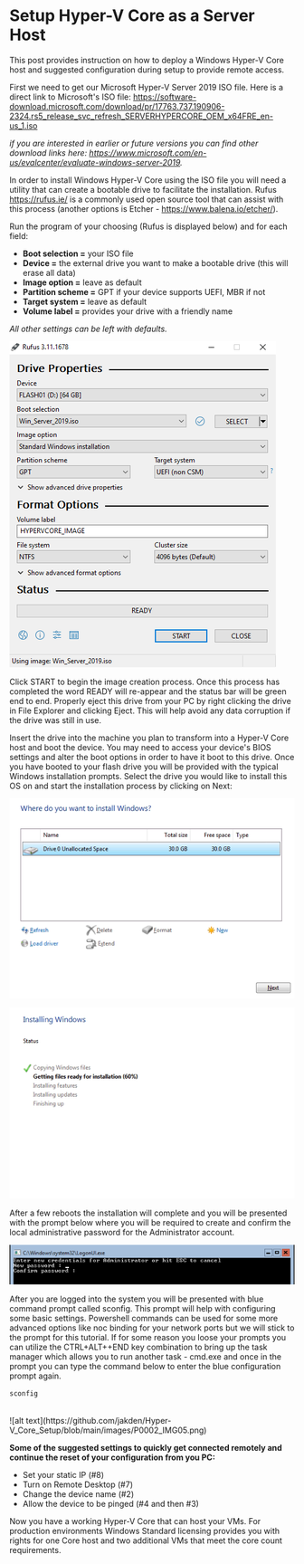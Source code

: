 # Setup Hyper-V Core as a Server Host


This post provides instruction on how to deploy a Windows Hyper-V Core host and suggested configuration during setup to provide remote access.

First we need to get our Microsoft Hyper-V Server 2019 ISO file.  Here is a direct link to Microsoft's ISO file: https://software-download.microsoft.com/download/pr/17763.737.190906-2324.rs5_release_svc_refresh_SERVERHYPERCORE_OEM_x64FRE_en-us_1.iso

*if you are interested in earlier or future versions you can find other download links here: https://www.microsoft.com/en-us/evalcenter/evaluate-windows-server-2019.*

In order to install Windows Hyper-V Core using the ISO file you will need a utility that can create a bootable drive to facilitate the installation.  Rufus https://rufus.ie/
is a commonly used open source tool that can assist with this process (another options is Etcher - https://www.balena.io/etcher/).

Run the program of your choosing (Rufus is displayed below) and for each field:

- **Boot selection =** your ISO file<br>
- **Device =** the external drive you want to make a bootable drive (this will erase all data)<br>
- **Image option =** leave as default<br>
- **Partition scheme =** GPT if your device supports UEFI, MBR if not<br>
- **Target system =** leave as default<br>
- **Volume label =** provides your drive with a friendly name<br>

*All other settings can be left with defaults.*

![alt text](https://github.com/jakden/Hyper-V_Core_Setup/blob/main/images/P0002_IMG01.png)

Click START to begin the image creation process.  Once this process has completed the word READY will re-appear and the status bar will be green end to end.  Properly eject this drive from your PC by right clicking the drive in File Explorer and clicking Eject.  This will help avoid any data corruption if the drive was still in use.

Insert the drive into the machine you plan to transform into a Hyper-V Core host and boot the device.  You may need to access your device's BIOS settings and alter the boot options in order to have it boot to this drive.  Once you have booted to your flash drive you will be provided with the typical Windows installation prompts.  Select the drive you would like to install this OS on and start the installation process by clicking on Next:

![alt text](https://github.com/jakden/Hyper-V_Core_Setup/blob/main/images/P0002_IMG02.png)

![alt text](https://github.com/jakden/Hyper-V_Core_Setup/blob/main/images/P0002_IMG03.png)

After a few reboots the installation will complete and you will be presented with the prompt below where you will be required to create and confirm the local administrative password for the Administrator account.

![alt text](https://github.com/jakden/Hyper-V_Core_Setup/blob/main/images/P0002_IMG04.png)

After you are logged into the system you will be presented with blue command prompt called sconfig.  This prompt will help with configuring some basic settings.  Powershell commands can be used for some more advanced options like noc binding for your network ports but we will stick to the prompt for this tutorial.  If for some reason you loose your prompts you can utilize the CTRL+ALT++END key combination to bring up the task manager which allows you to run another task - cmd.exe and once in the prompt you can type the command below to enter the blue configuration prompt again.
```bat
sconfig
```
<br>
![alt text](https://github.com/jakden/Hyper-V_Core_Setup/blob/main/images/P0002_IMG05.png)

**Some of the suggested settings to quickly get connected remotely and continue the reset of your configuration from you PC:** <br>
- Set your static IP (#8) <br>
- Turn on Remote Desktop (#7) <br>
- Change the device name (#2) <br>
- Allow the device to be pinged (#4 and then #3) <br>

Now you have a working Hyper-V Core that can host your VMs.  For production environments Windows Standard licensing provides you with rights for one Core host and two additional VMs that meet the core count requirements.
